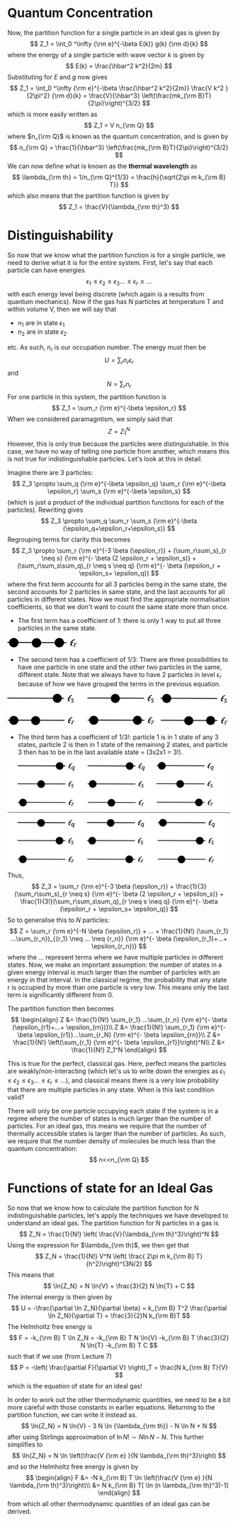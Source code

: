 # Quantum Concentration
Now, the partition function for a single particle in an ideal gas is given by
$$
    Z_1 = \int_0 ^\infty {\rm e}^{-\beta E(k)} g(k) {\rm d}{k}
$$
where the energy of a single particle with wave vector $k$ is given by
$$
    E(k) = \frac{\hbar^2 k^2}{2m}
$$
Substituting for $E$ and $g$ now gives
$$
    Z_1 = \int_0 ^\infty {\rm e}^{-\beta \frac{\hbar^2 k^2}{2m}} \frac{V k^2 }{2\pi^2} {\rm d}{k} = \frac{V}{\hbar^3} \left(\frac{mk_{\rm B}T}{2\pi}\right)^{3/2}
$$
which is more easily written as
$$
    Z_1 = V n_{\rm Q}
$$
where $n_{\rm Q}$ is known as the quantum concentration, and is given by 
$$
    n_{\rm Q} = \frac{1}{\hbar^3} \left(\frac{mk_{\rm B}T}{2\pi}\right)^{3/2}
$$
We can now define what is known as the **thermal wavelength** as 
$$
    \lambda_{\rm th} = 1/n_{\rm Q}^{1/3} = \frac{h}{\sqrt{2\pi m k_{\rm B} T}}
$$
which also means that the partition function is given by
$$
    Z_1 = \frac{V}{\lambda_{\rm th}^3}
$$
# Distinguishability
So now that we know what the partition function is for a single particle, we need to derive what it is for the entire system. First, let's say that each particle can have energies
$$
    \epsilon_1 \leq \epsilon_2 \leq \epsilon_3...\leq\epsilon_r \leq ...
$$
with each energy level being discrete (which again is a results from quantum mechanics). Now if the gas has N particles at temperature T and within volume V, then we will say that 

* $n_1$ are in state $\epsilon_1$
* $n_2$ are in state $\epsilon_2$

etc. As such, $n_r$ is our occupation number. The energy must then be
$$
    U = \sum_r n_r \epsilon_r
$$
and
$$
    N = \sum_r n_r
$$
For one particle in this system, the partition function is
$$
    Z_1 = \sum_r {\rm e}^{-\beta \epsilon_r}
$$
When we considered paramagntism, we simply said that
$$
    Z = Z_1^N
$$
However, this is only true because the particles were distinguishable. In this case, we have no way of telling one particle from another, which means this is not true for indistinguishable particles. Let's look at this in detail.

Imagine there are 3 particles:
$$
    Z_3 \propto \sum_q {\rm e}^{-\beta \epsilon_q} \sum_r {\rm e}^{-\beta \epsilon_r} \sum_s {\rm e}^{-\beta \epsilon_s}
$$
(which is just a product of the individual partition functions for each of the particles). Rewriting gives 
$$
    Z_3 \propto \sum_q \sum_r \sum_s {\rm e}^{-\beta (\epsilon_q+\epsilon_r+\epsilon_s)}
$$
Regrouping terms for clarity this becomes
$$
    Z_3 \propto \sum_r {\rm e}^{-3 \beta (\epsilon_r)} + (\sum_r\sum_s)_{r \neq s} {\rm e}^{- \beta (2 \epsilon_r + \epsilon_s)} + (\sum_r\sum_s\sum_q)_{r \neq s \neq q} {\rm e}^{- \beta (\epsilon_r + \epsilon_s+ \epsilon_q)}
$$
where the first term accounts for all 3 particles being in the same state, the second accounts for 2 particles in same state, and the last accounts for all particles in different states. Now we must find the appropriate normalisation coefficients, so that we don't want to count the same state more than once.

* The first term has a coefficient of 1: there is only 1 way to put all three particles in the same state.

![Term_1](Figures/Energy_levels_all_in_one.svg)

* The second term has a coefficient of 1/3: There are three possibilities to have one particle in one state and the other two particles in the same, different state. Note that we always have to have 2 particles in level $\epsilon_r$ because of how we have grouped the terms in the previous equation.

![Term_2](Figures/Energy_levels_two_in_one_one_in_other.svg)

* The third term has a coefficient of 1/3!: particle 1 is in 1 state of any 3 states, particle 2 is then in 1 state of the remaining 2 states, and particle 3 then has to be in the last available state = (3x2x1 = 3!).

![Term_3](Figures/Energy_levels_all_diff.svg)

Thus,
$$
    Z_3 = \sum_r {\rm e}^{-3 \beta (\epsilon_r)} + \frac{1}{3}(\sum_r\sum_s)_{r \neq s} {\rm e}^{- \beta (2 \epsilon_r + \epsilon_s)} + \frac{1}{3!}(\sum_r\sum_s\sum_q)_{r \neq s \neq q} {\rm e}^{- \beta (\epsilon_r + \epsilon_s+ \epsilon_q)}
$$
So to generalise this to $N$ particles:
$$
Z = \sum_r {\rm e}^{-N \beta (\epsilon_r)} + ... + \frac{1}{N!} (\sum_{r_1} ...\sum_{r_n})_{{r_1} \neq ... \neq {r_n}} {\rm e}^{- \beta (\epsilon_{r_1}+...+ \epsilon_{r_n})}
$$
where the $...$ represent terms where we have multiple particles in different states. Now, we make an important assumption: the number of states in a given energy interval is much larger than the number of particles with an energy in that interval. In the classical regime, the probability that any state r is occupied by more than one particle is very low. This means only the last term is significantly different from 0.

The partition function then becomes
$$
\begin{align}
Z &= \frac{1}{N!} \sum_{r_1} ...\sum_{r_n} {\rm e}^{- \beta (\epsilon_{r1}+...+ \epsilon_{rn})}\\
Z &= \frac{1}{N!} \sum_{r_1} {\rm e}^{- \beta \epsilon_{r1}}...\sum_{r_N} {\rm e}^{- \beta \epsilon_{rn}}\\
Z &= \frac{1}{N!} \left(\sum_{r_1} {\rm e}^{- \beta \epsilon_{r1}}\right)^N\\
Z &= \frac{1}{N!} Z_1^N
\end{align}
$$

This is true for the perfect, classical gas. Here, perfect means the particles are weakly/non-interacting (which let's us to write down the energies as $\epsilon_1 \leq \epsilon_2 \leq \epsilon_3...\leq\epsilon_r \leq ...$), and classical means there is a very low probability that there are multiple particles in any state. When is this last condition valid?

There will only be one particle occupying each state if the system is in a regime where the number of states is much larger than the number of particles. For an ideal gas, this means we require that the number of thermally accessible states is larger than the number of particles. As such, we require that the number density of molecules be much less than the quantum concentration:
$$
    n<<n_{\rm Q}
$$
# Functions of state for an Ideal Gas
So now that we know how to calculate the partition function for N indistinguishable particles, let's apply the techniques we have developed to understand an ideal gas. The partition function for N particles in a gas is
$$
    Z_N = \frac{1}{N!} \left( \frac{V}{\lambda_{\rm th}^3}\right)^N
$$
Using the expression for $\lambda_{\rm th}$, we then get that
$$
    Z_N = \frac{1}{N!} V^N \left( \frac{ 2\pi m k_{\rm B} T}{h^2}\right)^{3N/2}
$$
This means that
$$
    \ln{Z_N} = N \ln{V} + \frac{3}{2} N \ln{T} + C
$$
The internal energy is then given by
$$
    U = -\frac{\partial \ln Z_N}{\partial \beta} = k_{\rm B} T^2 \frac{\partial \ln Z_N}{\partial T} = \frac{3}{2}N k_{\rm B}T
$$
The Helmholtz free energy is
$$
    F = -k_{\rm B} T \ln Z_N = -k_{\rm B} T N \ln{V} -k_{\rm B} T \frac{3}{2} N \ln{T} -k_{\rm B} T C
$$
such that if we use (from Lecture 7)
$$
    P = -\left( \frac{\partial F}{\partial V} \right)_T = \frac{N k_{\rm B} T}{V}
$$
which is the equation of state for an ideal gas!

In order to work out the other thermodynamic quantities, we need to be a bit more careful with those constants in earlier equations. Returning to the partition function, we can write it instead as.
$$
    \ln{Z_N} = N \ln{V} - 3 N \ln {\lambda_{\rm th}} - N \ln N + N
$$
after using Stirlings approximation of $\ln{N!} \sim N\ln {N} - N$. This further simplifies to
$$
    \ln{Z_N} = N \ln \left(\frac{V {\rm e} }{N \lambda_{\rm th}^3}\right)
$$
and so the Helmholtz free energy is given by
$$
\begin{align}
    F &= -N k_{\rm B} T \ln \left(\frac{V {\rm e} }{N \lambda_{\rm th}^3}\right)\\
      &= N k_{\rm B} T[ \ln (n \lambda_{\rm th}^3)-1]
\end{align}
$$
from which all other thermodynamic quantities of an ideal gas can be derived.